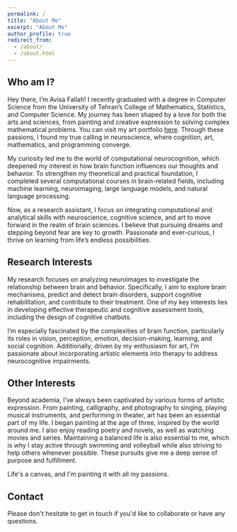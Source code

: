 ```yaml
---
permalink: /
title: "About Me"
excerpt: "About Me"
author_profile: true
redirect_from: 
  - /about/
  - /about.html
---
```



## Who am I?


Hey there, I’m Avisa Fallah!
I recently graduated with a degree in Computer Science from the University of Tehran’s College of Mathematics, Statistics, and Computer Science. My journey has been shaped by a love for both the arts and sciences, from painting and creative expression to solving complex mathematical problems. You can visit my art portfolio [here](https://www.artstation.com/lenavi). Through these passions, I found my true calling in neuroscience, where cognition, art, mathematics, and programming converge.

My curiosity led me to the world of computational neurocognition, which deepened my interest in how brain function influences our thoughts and behavior. To strengthen my theoretical and practical foundation, I completed several computational courses in brain-related fields, including machine learning, neuroimaging, large language models, and natural language processing.

Now, as a research assistant, I focus on integrating computational and analytical skills with neuroscience, cognitive science, and art to move forward in the realm of brain sciences. I believe that pursuing dreams and stepping beyond fear are key to growth. Passionate and ever-curious, I thrive on learning from life’s endless possibilities.

<!-- 
My curiosity led me to the world of artificial intelligence, where I’ve completed courses in AI and improved my skills in ML, deep learning, image and EEG processing, and LLM. This deepened my interest in how brain function influences our thoughts and behavior


Now, as a research assistant, I focus on integrating AI with neuroscience, cognitive science, and art. I believe that pursuing dreams and stepping beyond fear is key to growth. Passionate and ever-curious, I thrive on learning from life’s endless possibilities. -->


## Research Interests


My research focuses on analyzing neuroimages to investigate the relationship between brain and behavior. Specifically, I aim to explore brain mechanisms, predict and detect brain disorders, support cognitive rehabilitation, and contribute to their treatment. One of my key interests lies in developing effective therapeutic and cognitive assessment tools, including the design of cognitive chatbots.

I’m especially fascinated by the complexities of brain function, particularly its roles in vision, perception, emotion, decision-making, learning, and social cognition. Additionally, driven by my enthusiasm for art, I’m passionate about incorporating artistic elements into therapy to address neurocognitive impairments.

<!-- My research focuses on applying AI, particularly machine learning and image processing, to neuroscience and cognitive science to explore neural mechanisms, predict, detect, and treat mental disorders, as well as support cognitive rehabilitation. I’m especially fascinated by the complexities of brain function, including its role in memory, perception, decision-making, attention, learning, aesthetic preferences, emotions, sleep, metacognition, moral reasoning, and social cognition. Additionally, driven by my enthusiasm for art, I'm passionate about how artistic elements, such as music and painting, can enhance cognition and help address cognitive disabilities. I’m also fascinated by AI’s ability to emulate human creativity and its potential to generate original artwork. -->


## Other Interests


Beyond academia, I’ve always been captivated by various forms of artistic expression. From painting, calligraphy, and photography to singing, playing musical instruments, and performing in theater, art has been an essential part of my life. I began painting at the age of three, inspired by the world around me. I also enjoy reading poetry and novels, as well as watching movies and series. Maintaining a balanced life is also essential to me, which is why I stay active through swimming and volleyball while also striving to help others whenever possible. These pursuits give me a deep sense of purpose and fulfillment.

Life's a canvas, and I'm painting it with all my passions.

<!-- Beyond academia, I’ve always been captivated by various forms of artistic expression. From painting, calligraphy, and photography to singing, playing musical instruments, and performing in theater, art has been an essential part of my life. I began painting at the age of three, inspired by the world around me. I also enjoy reading poetry and novels, as well as watching movies and series, especially those in the supernatural and horror genres. Maintaining a balanced life is also essential to me, which is why I stay active through swimming and volleyball while also striving to help others whenever possible. These pursuits give me a deep sense of purpose and fulfillment. -->

## Contact


Please don't hesitate to get in touch if you'd like to collaborate or have any questions.